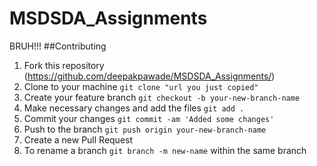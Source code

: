 ﻿# MSDSDA_Assignments
BRUH!!!
##Contributing

1. Fork this repository (https://github.com/deepakpawade/MSDSDA_Assignments/)
1. Clone to your machine
   `git clone "url you just copied"`
1. Create your feature branch
   `git checkout -b your-new-branch-name`
1. Make necessary changes and add the files
   `git add .`
1. Commit your changes
   `git commit -am 'Added some changes'`
1. Push to the branch
   `git push origin your-new-branch-name`
1. Create a new Pull Request
1. To rename a branch `git branch -m new-name` within the same branch
